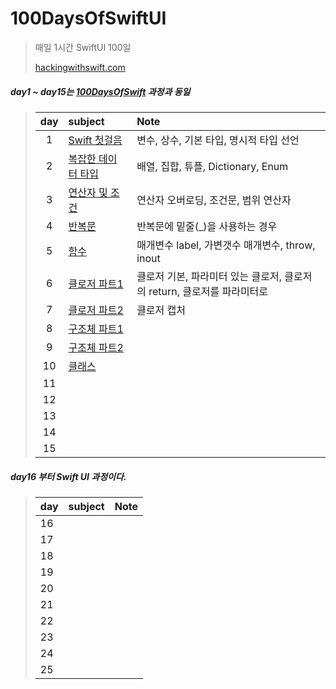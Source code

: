 # 100DaysOfSwiftUI

> 매일 1시간 SwiftUI 100일 
> 
> [hackingwithswift.com](https://www.hackingwithswift.com/100/swiftui)

##### day1 ~ day15는 [100DaysOfSwift](https://github.com/csh8130/100DaysOfSwift) 과정과 동일

> | day | subject                                                                  | Note                                         |
> |:---:|:------------------------------------------------------------------------ |:-------------------------------------------- |
> | 1   | [Swift 첫걸음](https://github.com/csh8130/100DaysOfSwift/tree/master/day1)  | 변수, 상수, 기본 타입, 명시적 타입 선언                     |
> | 2   | [복잡한 데이터 타입](https://github.com/csh8130/100DaysOfSwift/tree/master/day2) | 배열, 집합, 튜플, Dictionary, Enum                 |
> | 3   | [연산자 및 조건](https://github.com/csh8130/100DaysOfSwift/tree/master/day3)   | 연산자 오버로딩, 조건문, 범위 연산자                        |
> | 4   | [반복문](https://github.com/csh8130/100DaysOfSwift/tree/master/day4)        | 반복문에 밑줄(_)을 사용하는 경우                          |
> | 5   | [함수](https://github.com/csh8130/100DaysOfSwift/tree/master/day5)         | 매개변수 label, 가변갯수 매개변수, throw, inout          |
> | 6   | [클로저 파트1](https://github.com/csh8130/100DaysOfSwift/tree/master/day6)    | 클로저 기본, 파라미터 있는 클로저, 클로저의 return, 클로저를 파라미터로 |
> | 7   | [클로저 파트2](https://github.com/csh8130/100DaysOfSwift/tree/master/day7)    | 클로저 캡처                                       |
> | 8   | [구조체 파트1](https://github.com/csh8130/100DaysOfSwift/tree/master/day8)    |                                              |
> | 9   | [구조체 파트2](https://github.com/csh8130/100DaysOfSwift/tree/master/day9)    |                                              |
> | 10  | [클래스](https://github.com/csh8130/100DaysOfSwift/tree/master/day10)       |                                              |
> | 11  |                                                                          |                                              |
> | 12  |                                                                          |                                              |
> | 13  |                                                                          |                                              |
> | 14  |                                                                          |                                              |
> | 15  |                                                                          |                                              |

##### day16 부터 Swift UI 과정이다.

> | day | subject | Note |
> | --- | ------- | ---- |
> | 16  |         |      |
> | 17  |         |      |
> | 18  |         |      |
> | 19  |         |      |
> | 20  |         |      |
> | 21  |         |      |
> | 22  |         |      |
> | 23  |         |      |
> | 24  |         |      |
> | 25  |         |      |
